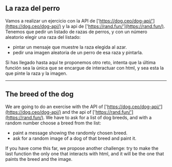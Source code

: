 ## La raza del perro

Vamos a realizar un ejercicio con la API de ['https://dog.ceo/dog-api/'](https://dog.ceo/dog-api/) y la api de ['https://rand.fun/'](https://rand.fun/). Tenemos que pedir un listado de razas de perros, y con un número aleatorio elegir una raza del listado:

- pintar un mensaje que muestre la raza elegida al azar.
- pedir una imagen aleatoria de un perro de esa raza y pintarla.

Si has llegado hasta aquí te proponemos otro reto, intenta que la última función sea la única que se encargue de interactuar con html, y sea esta la que pinte la raza y la imagen.

---

## The breed of the dog

We are going to do an exercise with the API of ['https://dog.ceo/dog-api/'](https://dog.ceo/dog-api/) and the api of ['https://rand.fun/'](https://rand.fun/). We have to ask for a list of dog breeds, and with a random number choose a breed from the list:

- paint a message showing the randomly chosen breed.
- ask for a random image of a dog of that breed and paint it.

If you have come this far, we propose another challenge: try to make the last function the only one that interacts with html, and it will be the one that paints the breed and the image.
